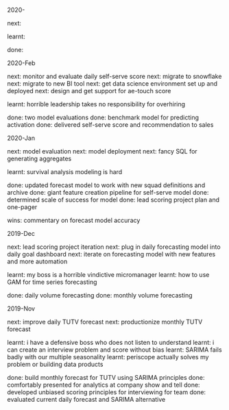 2020-

next:

learnt:

done:

2020-Feb

next: monitor and evaluate daily self-serve score
next: migrate to snowflake
next: migrate to new BI tool
next: get data science environment set up and deployed
next: design and get support for ae-touch score

learnt: horrible leadership takes no responsibility for overhiring

done: two model evaluations
done: benchmark model for predicting activation
done: delivered self-serve score and recommendation to sales

2020-Jan

next: model evaluation
next: model deployment
next: fancy SQL for generating aggregates

learnt: survival analysis modeling is hard

done: updated forecast model to work with new squad definitions and archive
done: giant feature creation pipeline for self-serve model
done: determined scale of success for model
done: lead scoring project plan and one-pager

wins: commentary on forecast model accuracy

2019-Dec

next: lead scoring project iteration
next: plug in daily forecasting model into daily goal dashboard
next: iterate on forecasting model with new features and more automation

learnt: my boss is a horrible vindictive micromanager
learnt: how to use GAM for time series forecasting

done: daily volume forecasting
done: monthly volume forecasting

2019-Nov

next: improve daily TUTV forecast
next: productionize monthly TUTV forecast

learnt: i have a defensive boss who does not listen to understand
learnt: i can create an interview problem and score without bias
learnt: SARIMA fails badly with our multiple seasonality
learnt: periscope actually solves my problem or building data products

done: build monthly forecast for TUTV using SARIMA principles
done: comfortably presented for analytics at company show and tell
done: developed unbiased scoring principles for interviewing for team
done: evaluated current daily forecast and SARIMA alternative
